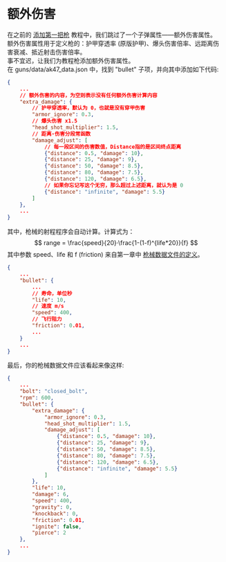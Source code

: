 # 额外伤害
在之前的 [添加第一把枪](/zh/gunpack/first_gun/) 教程中，我们跳过了一个子弹属性——额外伤害属性。   
额外伤害属性用于定义枪的：护甲穿透率 (原版护甲)、爆头伤害倍率、远距离伤害衰减、抵近射击伤害倍率。  
事不宜迟，让我们为教程枪添加额外伤害属性。   
在 guns/data/ak47_data.json 中，找到 "bullet" 子项，并向其中添加如下代码:   
``` json
{
	...
	// 额外伤害的内容，为空则表示没有任何额外伤害计算内容
	"extra_damage": {
		// 护甲穿透率，默认为 0，也就是没有穿甲伤害
		"armor_ignore": 0.3,
		// 爆头伤害 x1.5
		"head_shot_multiplier": 1.5,
		// 距离-伤害分段常函数
		"damage_adjust": [
			// 每一段区间的伤害数值，Distance指的是区间终点距离
			{"distance": 0.5, "damage": 10},
			{"distance": 25, "damage": 9},
			{"distance": 50, "damage": 8.5},
			{"distance": 80, "damage": 7.5},
			{"distance": 120, "damage": 6.5},
			// 如果你忘记写这个无穷，那么超过上述距离，就认为是 0
			{"distance": "infinite", "damage": 5.5}
		]
	},
	...
}
```
其中，枪械的射程程序会自动计算。计算式为：
$$
range = \frac{speed}{20}·\frac{1-(1-f)^{life*20}}{f}
$$
其中参数 speed、life 和 f (friction) 来自第一章中 [枪械数据文件的定义](/zh/gunpack/first_gun/#创建枪械数据文件)。   

```json
{
    ...
    "bullet": {
        ...
        // 寿命，单位秒
        "life": 10,
        // 速度 m/s
        "speed": 400,
        // 飞行阻力
        "friction": 0.01,
        ...
    }
    ...
}
```

最后，你的枪械数据文件应该看起来像这样:    

``` json
{
    ...
    "bolt": "closed_bolt",
    "rpm": 600,
    "bullet": {
	    "extra_damage": {
			"armor_ignore": 0.3,
			"head_shot_multiplier": 1.5,
			"damage_adjust": [
				{"distance": 0.5, "damage": 10},
				{"distance": 25, "damage": 9},
				{"distance": 50, "damage": 8.5},
				{"distance": 80, "damage": 7.5},
				{"distance": 120, "damage": 6.5},
				{"distance": "infinite", "damage": 5.5}
			]
		},
	    "life": 10,
	    "damage": 6,
	    "speed": 400,
	    "gravity": 0,
	    "knockback": 0,
	    "friction": 0.01,
	    "ignite": false,
	    "pierce": 2
    },
    ...
}
```